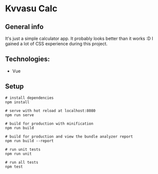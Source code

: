 # Kvvasu Calc

## General info

It's just a simple calculator app. It probably looks better than it works :D I gained a lot of CSS experience during this project.

## Technologies:

- Vue

## Setup

```
# install dependencies
npm install

# serve with hot reload at localhost:8080
npm run serve

# build for production with minification
npm run build

# build for production and view the bundle analyzer report
npm run build --report

# run unit tests
npm run unit

# run all tests
npm test
```
